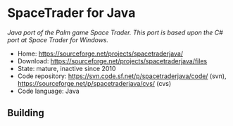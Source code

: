 # SpaceTrader for Java

_Java port of the Palm game Space Trader. This port is based upon the C# port at Space Trader for Windows._

- Home: https://sourceforge.net/projects/spacetraderjava/
- Download: https://sourceforge.net/projects/spacetraderjava/files
- State: mature, inactive since 2010
- Code repository: https://svn.code.sf.net/p/spacetraderjava/code/ (svn), https://sourceforge.net/p/spacetraderjava/cvs/ (cvs)
- Code language: Java

## Building

